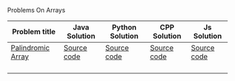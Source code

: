 Problems On Arrays 

| Problem title | Java Solution | Python Solution | CPP Solution | Js Solution |
| ------------- | ------------- | --------------- | ------------ | ----------- |
| [Palindromic Array](https://www.geeksforgeeks.org/problems/palindromic-array-1587115620/1?page=1&category=Arrays&difficulty=School,Easy&sortBy=difficulty)  |   [Source code](Add_source_code_link)            |  [Source code](Add_source_code_link)               |   [Source code](Add_source_code_link)    |  [Source code](Add_source_code_link)   |
|               |               |                 |              |             |
|               |               |                 |              |             |
|               |               |                 |              |             |
|               |               |                 |              |             |